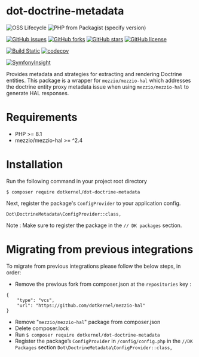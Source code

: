 # dot-doctrine-metadata

![OSS Lifecycle](https://img.shields.io/osslifecycle/dotkernel/dot-doctrine-metadata)
![PHP from Packagist (specify version)](https://img.shields.io/packagist/php-v/dotkernel/dot-doctrine-metadata/3.2.2)

[![GitHub issues](https://img.shields.io/github/issues/dotkernel/dot-doctrine-metadata)](https://github.com/dotkernel/dot-doctrine-metadata/issues)
[![GitHub forks](https://img.shields.io/github/forks/dotkernel/dot-doctrine-metadata)](https://github.com/dotkernel/dot-doctrine-metadata/network)
[![GitHub stars](https://img.shields.io/github/stars/dotkernel/dot-doctrine-metadata)](https://github.com/dotkernel/dot-doctrine-metadata/stargazers)
[![GitHub license](https://img.shields.io/github/license/dotkernel/dot-doctrine-metadata)](https://github.com/dotkernel/dot-doctrine-metadata/blob/3.0/LICENSE)

[![Build Static](https://github.com/dotkernel/dot-doctrine-metadata/actions/workflows/continuous-integration.yml/badge.svg?branch=3.0)](https://github.com/dotkernel/dot-doctrine-metadata/actions/workflows/continuous-integration.yml)
[![codecov](https://codecov.io/gh/dotkernel/dot-doctrine-metadata/graph/badge.svg?token=ZGR8LJGZV5)](https://codecov.io/gh/dotkernel/dot-doctrine-metadata)

[![SymfonyInsight](https://insight.symfony.com/projects/e76bb03b-b630-4a3e-9a24-b6a04cee7210/big.svg)](https://insight.symfony.com/projects/e76bb03b-b630-4a3e-9a24-b6a04cee7210)

Provides metadata and strategies for extracting and rendering Doctrine entities.
This package is a wrapper for `mezzio/mezzio-hal` which addresses the doctrine entity proxy metadata issue when using `mezzio/mezzio-hal` to generate HAL responses.

# Requirements
- PHP >= 8.1
- mezzio/mezzio-hal >= ^2.4

# Installation

Run the following command in your project root directory

```
$ composer require dotkernel/dot-doctrine-metadata
``` 

Next, register the package's `ConfigProvider` to your application config.

``Dot\DoctrineMetadata\ConfigProvider::class,``

Note : Make sure to register the package in the `// DK packages` section.

# Migrating from previous integrations

To migrate from previous integrations please follow the below steps, in order:

- Remove the previous fork from composer.json at the `repositories` key :
```$xslt
{   
    "type": "vcs",
    "url": "https://github.com/dotkernel/mezzio-hal"
}
```

- Remove "`mezzio/mezzio-hal`" package from composer.json
- Delete composer.lock
- Run ```
      $ composer require dotkernel/dot-doctrine-metadata
      ``` 
- Register the package’s `ConfigProvider` in `/config/config.php` in the `//DK Packages` section 
``Dot\DoctrineMetadata\ConfigProvider::class,``
